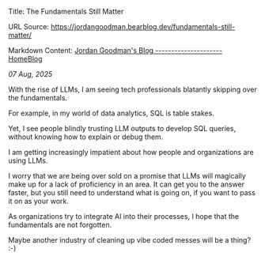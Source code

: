 Title: The Fundamentals Still Matter

URL Source: https://jordangoodman.bearblog.dev/fundamentals-still-matter/

Markdown Content:
[Jordan Goodman's Blog ---------------------](https://jordangoodman.bearblog.dev/)
[Home](https://jordangoodman.bearblog.dev/)[Blog](https://jordangoodman.bearblog.dev/blog/)

_07 Aug, 2025_

With the rise of LLMs, I am seeing tech professionals blatantly skipping over the fundamentals.

For example, in my world of data analytics, SQL is table stakes.

Yet, I see people blindly trusting LLM outputs to develop SQL queries, without knowing how to explain or debug them.

I am getting increasingly impatient about how people and organizations are using LLMs.

I worry that we are being over sold on a promise that LLMs will magically make up for a lack of proficiency in an area. It can get you to the answer faster, but you still need to understand what is going on, if you want to pass it on as your work.

As organizations try to integrate AI into their processes, I hope that the fundamentals are not forgotten.

Maybe another industry of cleaning up vibe coded messes will be a thing? :-)